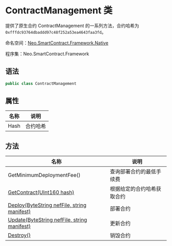 # ContractManagement 类

提供了原生合约 ContractManagement 的一系列方法，合约哈希为`0xfffdc93764dbaddd97c48f252a53ea4643faa3fd`。

命名空间：[Neo.SmartContract.Framework.Native](../native.md)

程序集：Neo.SmartContract.Framework

## 语法

```cs
public class ContractManagement
```

## 属性

| 名称 | 说明     |
| ---- | -------- |
| Hash | 合约哈希 |

## 方法

| 名称                                                         | 说明                       |
| ------------------------------------------------------------ | -------------------------- |
| GetMinimumDeploymentFee()                                    | 查询部署合约的最低手续费   |
| [GetContract(UInt160 hash)](ContractManagement/GetContract.md) | 根据给定的合约哈希获取合约 |
| [Deploy(ByteString nefFile, string manifest)](ContractManagement/Deploy.md) | 部署合约                   |
| [Update(ByteString nefFile, string manifest)](ContractManagement/Update.md) | 更新合约                   |
| [Destroy()](ContractManagement/Destroy.md)                   | 销毁合约                   |

